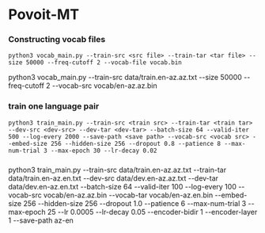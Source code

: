 # Povoit-MT

### Constructing vocab files
```
python3 vocab_main.py --train-src <src file> --train-tar <tar file> --size 50000 --freq-cutoff 2 --vocab-file vocab.bin
```
python3 vocab_main.py --train-src data/train.en-az.az.txt --size 50000 --freq-cutoff 2 --vocab-src vocab/en-az.az.bin

### train one language pair
```
python3 train_main.py --train-src <train src> --train-tar <train tar> --dev-src <dev-src> --dev-tar <dev-tar> --batch-size 64 --valid-iter 500 --log-every 2000 --save-path <save path> --vocab-src <vocab src> --embed-size 256 --hidden-size 256 --dropout 0.8 --patience 8 --max-num-trial 3 --max-epoch 30 --lr-decay 0.02
```

### 
python3 train_main.py --train-src data/train.en-az.az.txt --train-tar data/train.en-az.en.txt --dev-src data/dev.en-az.az.txt --dev-tar data/dev.en-az.en.txt --batch-size 64 --valid-iter 100 --log-every 100 --vocab-src vocab/en-az.az.bin --vocab-tar vocab/en-az.en.bin --embed-size 256 --hidden-size 256 --dropout 1.0 --patience 6 --max-num-trial 3  --max-epoch 25 --lr 0.0005 --lr-decay 0.05 --encoder-bidir 1 --encoder-layer 1 --save-path az-en